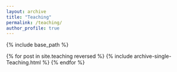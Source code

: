 ```yaml
---
layout: archive
title: "Teaching"
permalink: /teaching/
author_profile: true
---
```


{% include base_path %}

{% for post in site.teaching reversed %}
  {% include archive-single-Teaching.html %}
{% endfor %}
